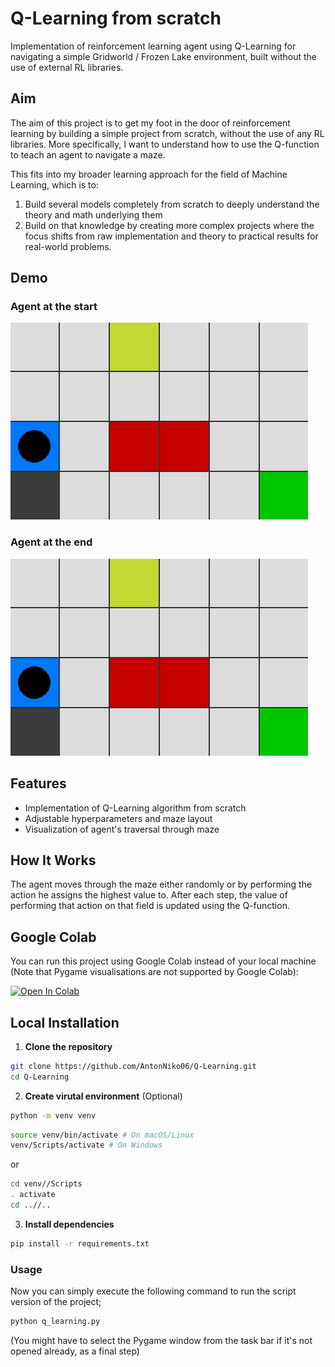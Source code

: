 # Q-Learning from scratch
Implementation of reinforcement learning agent using Q-Learning for navigating a simple Gridworld / Frozen Lake environment, built without the use of external RL libraries.

## Aim
The aim of this project is to get my foot in the door of reinforcement learning by building a simple project from scratch, without the use of any RL libraries. More specifically, I want to understand how to use the Q-function to teach an agent to navigate a maze.

This fits into my broader learning approach for the field of Machine Learning, which is to:
1. Build several models completely from scratch to deeply understand the theory and math underlying them
2. Build on that knowledge by creating more complex projects where the focus shifts from raw implementation and theory to practical results for real-world problems.

## Demo
### Agent at the start
![Agent at the start](assets/traversal_start.gif)
### Agent at the end
![Agent at the end](assets/traversal_end.gif)

## Features
- Implementation of Q-Learning algorithm from scratch
- Adjustable hyperparameters and maze layout
- Visualization of agent's traversal through maze

## How It Works
The agent moves through the maze either randomly or by performing the action he assigns the highest value to. After each step, the value of performing that action on that field is updated using the Q-function.

## Google Colab
You can run this project using Google Colab instead of your local machine (Note that Pygame visualisations are not supported by Google Colab): 

[![Open In Colab](https://colab.research.google.com/assets/colab-badge.svg)](https://colab.research.google.com/github/AntonNiko06/Q-Learning/blob/main/q_learning.ipynb)


## Local Installation
1. **Clone the repository**
```bash
git clone https://github.com/AntonNiko06/Q-Learning.git
cd Q-Learning
```
2. **Create virutal environment** (Optional)
```bash
python -m venv venv
```
```bash
source venv/bin/activate # On macOS/Linux
venv/Scripts/activate # On Windows
```
or
```bash
cd venv//Scripts
. activate
cd ..//..
```
3. **Install dependencies**
```bash
pip install -r requirements.txt
```

### Usage
Now you can simply execute the following command to run the script version of the project;
```bash
python q_learning.py
```
(You might have to select the Pygame window from the task bar if it's not opened already, as a final step)
